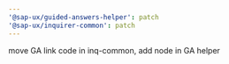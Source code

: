 ```yaml
---
'@sap-ux/guided-answers-helper': patch
'@sap-ux/inquirer-common': patch
---
```


move GA link code in inq-common, add node in GA helper
